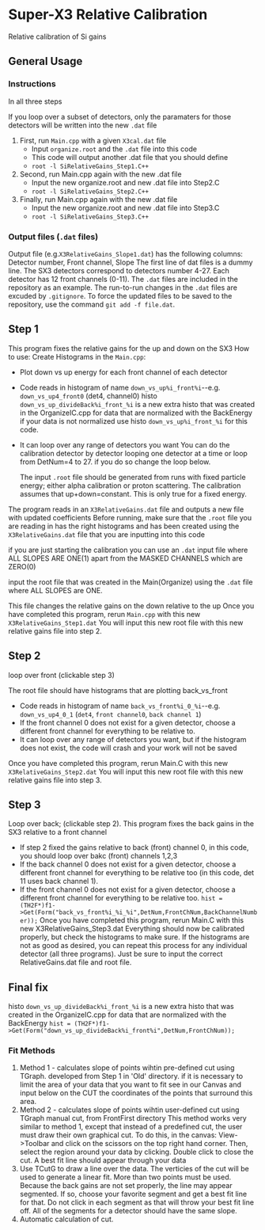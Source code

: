 # Super-X3 Relative Calibration
Relative calibration of Si gains

## General Usage
### Instructions
In all three steps

If you loop over a subset of detectors, only the paramaters for those detectors will be written into the new `.dat` file
1. First, run `Main.cpp` with a given `X3cal.dat` file
   * Input `organize.root` and the `.dat` file into this code
   * This code will output another .dat file that you should define
   * `root -l SiRelativeGains_Step1.C++`
2. Second, run Main.cpp again with the new .dat file
   * Input the new organize.root and new .dat file into Step2.C
   * `root -l SiRelativeGains_Step2.C++`
3. Finally, run Main.cpp again with the new .dat file
   * Input the new organize.root and new .dat file into Step3.C
   * `root -l SiRelativeGains_Step3.C++`

### Output files (`.dat` files)
Output file (e.g.`X3RelativeGains_Slope1.dat`) has the following columns:
Detector number, Front channel, Slope
The first line of dat files is a dummy line.
The SX3 detectors correspond to detectors number 4-27. Each detector has 12 front channels (0-11).
The `.dat` files are included in the repository as an example. The run-to-run changes in the `.dat` files are excuded by `.gitignore`. To force the updated files to be saved to the repository, use the command `git add -f file.dat`.

## Step 1
This program fixes the relative gains for the up and down on the SX3
How to use: Create Histograms in the `Main.cpp`:
* Plot down vs up energy for each front channel of each detector
* Code reads in histogram of name `down_vs_up%i_front%i`--e.g. `down_vs_up4_front0` (det4, channel0) histo `down_vs_up_divideBack%i_front_%i` is a new extra histo that was created in the OrganizeIC.cpp for data that are normalized with the BackEnergy
  if your data is not normalized use histo `down_vs_up%i_front_%i` for this code. 
* It can loop over any range of detectors you want You can do the calibration detector by detector looping one detector at a time or loop from DetNum=4 to 27.
  if you do so change the loop below.
  
  The input `.root` file should be generated from runs with fixed particle energy; either alpha calibration or proton scattering. The calibration assumes that up+down=constant. This is only true for a fixed energy.

The program reads in an `X3RelativeGains.dat` file and outputs a new file with updated coefficients
Before running, make sure that the `.root` file you are reading in has the right histograms and has been created using the `X3RelativeGains.dat` file that you are inputting into this code

if you are just starting the calibration you can use an `.dat` input file where ALL SLOPES ARE ONE(1) apart from the MASKED CHANNELS which are ZERO(0)

  input the root file that was created in the Main(Organize) using the `.dat` file where ALL SLOPES are ONE.

This file changes the relative gains on the down relative to the up
Once you have completed this program, rerun `Main.cpp` with this new `X3RelativeGains_Step1.dat`
You will input this new root file with this new relative gains file into step 2.

## Step 2

loop over front (clickable step 3)


The root file should have histograms that are plotting back_vs_front
 * Code reads in histogram of name `back_vs_front%i_0_%i`--e.g. `down_vs_up4_0_1` (`det4`, `front channel0`, `back channel 1`)
 * If the front channel 0 does not exist for a given detector, choose a different front channel for everything to be relative to.
 * It can loop over any range of detectors you want, but if the histogram does not exist, the code will crash and your work will not be saved
 
Once you have completed this program, rerun Main.C with this new `X3RelativeGains_Step2.dat`
You will input this new root file with this new relative gains file into step 3. 

## Step 3
Loop over back; (clickable step 2).
This program fixes the back gains in the SX3 relative to a front channel
 * If step 2 fixed the gains relative to back (front) channel 0, in this code, you should loop over bakc (front) channels 1,2,3
 * If the back channel 0 does not exist for a given detector, choose a different front channel for everything to be relative too (in this code, det 11 uses back channel 1).
 * If the front channel 0 does not exist for a given detector, choose a different front channel for everything to be relative too.
 `hist = (TH2F*)f1->Get(Form("back_vs_front%i_%i_%i",DetNum,FrontChNum,BackChannelNumber));`
 Once you have completed this program, rerun Main.C with this new X3RelativeGains_Step3.dat
Everything should now be calibrated properly, but check the histograms to make sure.
If the histograms are not as good as desired, you can repeat this process for any individual detector (all three programs). Just be sure to input the correct RelativeGains.dat file and root file.
## Final fix
histo `down_vs_up_divideBack%i_front_%i` is a new extra histo that was created in the OrganizeIC.cpp for data that are normalized with the BackEnergy
`hist = (TH2F*)f1->Get(Form("down_vs_up_divideBack%i_front%i",DetNum,FrontChNum));`

### Fit Methods 
1. Method 1 - calculates slope of points wihtin pre-defined cut using TGraph. developed from Step 1 in 'Old' directory. if it is necessary to limit the area of your data that you want to fit see in our Canvas and 
  input below on the CUT the coordinates of the points that surround this area.
2. Method 2 - calculates slope of points wihtin user-defined cut using TGraph manual cut, from FrontFirst directory
   This method works very similar to method 1, except that instead of a predefined cut, the user must
   draw their own graphical cut. To do this, in the canvas: View->Toolbar and click on the scissors on the top
   right hand corner. Then, select the region around your data by clicking. Double click to close the cut.
   A best fit line should appear through your data
2. Use TCutG to draw a line over the data. The verticies of the cut will be used to generate a linear fit.
More than two points must be used.
Because the back gains are not set properly, the line may appear segmented. If so, choose your favorite segment and get a best fit line for that. Do not click in each segment as that will throw your best fit line off. All of the segments for a detector should have the same slope.
3. Automatic calculation of cut.

